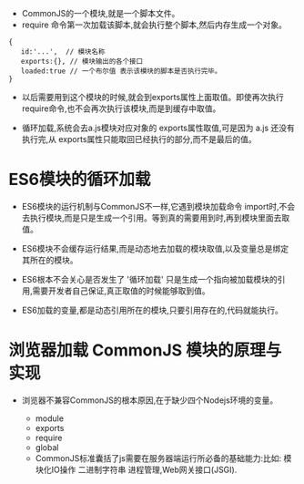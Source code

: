  * CommonJS的一个模块,就是一个脚本文件。
 * require 命令第一次加载该脚本,就会执行整个脚本,然后内存生成一个对象。

 ```
{
    id:'...',  // 模块名称
    exports:{}, // 模块输出的各个接口
    loaded:true // 一个布尔值 表示该模块的脚本是否执行完毕。
}

 ```
 * 以后需要用到这个模块的时候,就会到exports属性上面取值。即使再次执行 require命令,也不会再次执行该模块,而是到缓存中取值。


 * 循环加载,系统会去a.js模块对应对象的 exports属性取值,可是因为 a.js 还没有执行完,从 exports属性只能取回已经执行的部分,而不是最后的值。


 # ES6模块的循环加载

 * ES6模块的运行机制与CommonJS不一样,它遇到模块加载命令 import时,不会去执行模块,而是只是生成一个引用。等到真的需要用到时,再到模块里面去取值。
 * ES6模块不会缓存运行结果,而是动态地去加载的模块取值,以及变量总是绑定其所在的模块。
 * ES6根本不会关心是否发生了 '循环加载' 只是生成一个指向被加载模块的引用,需要开发者自己保证,真正取值的时候能够取到值。

 * ES6加载的变量,都是动态引用所在的模块,只要引用存在的,代码就能执行。






 # 浏览器加载 CommonJS 模块的原理与实现

 * 浏览器不兼容CommonJS的根本原因,在于缺少四个Nodejs环境的变量。
    - module
    - exports
    - require
    - global



    * CommonJS标准囊括了js需要在服务器端运行所必备的基础能力:比如: 模块化IO操作 二进制字符串  进程管理,Web网关接口(JSGI).